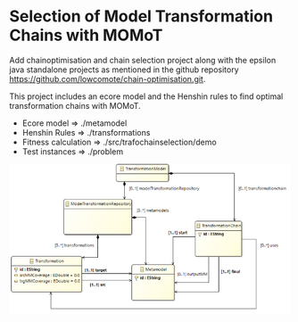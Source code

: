 # Selection of Model Transformation Chains with MOMoT

Add chainoptimisation and chain selection project along with the epsilon java standalone projects as mentioned in the github repository https://github.com/lowcomote/chain-optimisation.git.

This project includes an ecore model and the Henshin rules to find optimal transformation chains with MOMoT.

* Ecore model => ./metamodel
* Henshin Rules => ./transformations
* Fitness calculation => ./src/trafochainselection/demo
* Test instances => ./problem

![Metamodel](./metamodel/trafochainselection.png)


